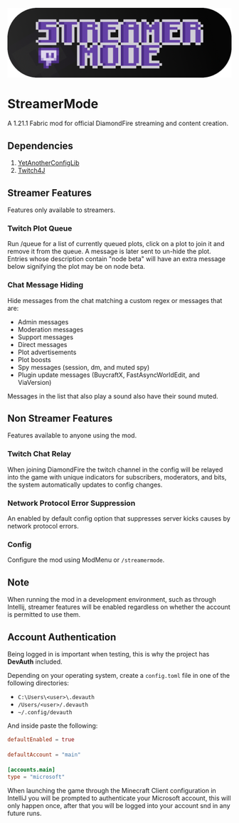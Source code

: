 ![Banner](./.github/banner.png)

# StreamerMode

A 1.21.1 Fabric mod for official DiamondFire streaming and content creation.

## Dependencies
1. [YetAnotherConfigLib](https://modrinth.com/mod/yacl)
2. [Twitch4J](https://modrinth.com/mod/twitch4j)

## Streamer Features

Features only available to streamers.

### Twitch Plot Queue

Run /queue for a list of currently queued plots, click on a plot to join it and remove it from the queue. A message is later sent to un-hide the plot. Entries whose description contain "node beta" will have an extra message below signifying the plot may be on node beta.

### Chat Message Hiding

Hide messages from the chat matching a custom regex or messages that are:

-   Admin messages
-   Moderation messages
-   Support messages
-   Direct messages
-   Plot advertisements
-   Plot boosts
-   Spy messages (session, dm, and muted spy)
-   Plugin update messages (BuycraftX, FastAsyncWorldEdit, and ViaVersion)

Messages in the list that also play a sound also have their sound muted.

## Non Streamer Features

Features available to anyone using the mod.

### Twitch Chat Relay

When joining DiamondFire the twitch channel in the config will be relayed into the game with unique indicators for subscribers, moderators, and bits, the system automatically updates to config changes.

### Network Protocol Error Suppression

An enabled by default config option that suppresses server kicks causes by network protocol errors.

### Config

Configure the mod using ModMenu or `/streamermode`.

## Note

When running the mod in a development environment, such as through Intellij, streamer features will be enabled regardless on whether the account is permitted to use them.

## Account Authentication

Being logged in is important when testing, this is why the project has **DevAuth** included.

Depending on your operating system, create a `config.toml` file in one of the following directories:

-   `C:\Users\<user>\.devauth`
-   `/Users/<user>/.devauth`
-   `~/.config/devauth`

And inside paste the following:

```toml
defaultEnabled = true

defaultAccount = "main"

[accounts.main]
type = "microsoft"
```

When launching the game through the Minecraft Client configuration in IntelliJ you will be prompted to authenticate your Microsoft account, this will only happen once, after that you will be logged into your account snd in any future runs.
